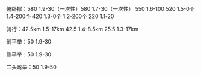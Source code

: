俯卧撑：580
1.9-30（一次性）580
1.7-30（一次性） 550
1.6-100 520
1.5-0个
1.4-200个 420
1.3-0个
1.2-200个 220
1.1-20

骑行：42.5km
1.5-17km 42.5
1.4-8.5km 25.5
1.3-17km

前平举：50
1.9-30

侧平举：50
1.9-30

二头弯举：50
1.9-50
